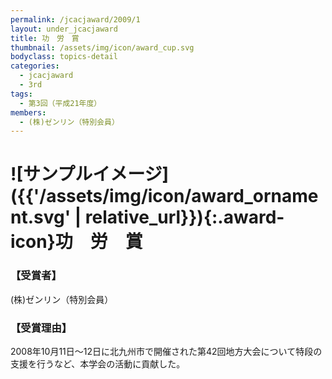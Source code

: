 ```yaml
---
permalink: /jcacjaward/2009/1
layout: under_jcacjaward
title: 功　労　賞
thumbnail: /assets/img/icon/award_cup.svg
bodyclass: topics-detail
categories:
  - jcacjaward
  - 3rd
tags:
  - 第3回（平成21年度）
members:
  - (株)ゼンリン（特別会員）
---
```


# ![サンプルイメージ]({{'/assets/img/icon/award_ornament.svg' | relative_url}}){:.award-icon}功　労　賞

### 【受賞者】

(株)ゼンリン（特別会員）

### 【受賞理由】

2008年10月11日～12日に北九州市で開催された第42回地方大会について特段の支援を行うなど、本学会の活動に貢献した。
